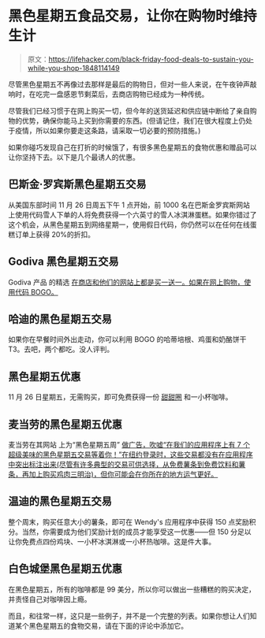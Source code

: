 # 黑色星期五食品交易，让你在购物时维持生计

> 原文：<https://lifehacker.com/black-friday-food-deals-to-sustain-you-while-you-shop-1848114149>

尽管黑色星期五不再像过去那样是最后的购物日，但对一些人来说，在午夜钟声敲响时，在吃完一盘感恩节剩菜后，去商店购物已经成为一种传统。



尽管我们已经习惯于在网上购买一切，但今年的送货延迟和供应链中断给了亲自购物的优势，确保你能马上买到你需要的东西。(但请记住，我们在很大程度上仍处于疫情，所以如果你要走这条路，请采取一切必要的预防措施。)

如果你碰巧发现自己在打折的时候饿了，有很多黑色星期五的食物优惠和赠品可以让你坚持下去。以下是几个最诱人的优惠。

## 巴斯金·罗宾斯**黑色星期五交易**

从美国东部时间 11 月 26 日周五下午 1 点开始，前 1000 名在巴斯金罗宾斯网站 上使用代码雪人下单的人将免费获得一个六英寸的雪人冰淇淋蛋糕。如果你错过了这个机会，从黑色星期五到网络星期一，使用假日代码，你仍然可以在任何在线蛋糕订单上获得 20%的折扣。

## Godiva **黑色星期五交易**

Godiva 产品 的精选 [在商店和他们的网站上都是买一送一。如果在网上购物，使用代码 BOGO。](https://www.godiva.com/black-friday-sale) 

## **哈迪的黑色星期五交易**

如果你在早餐时间外出走动，你可以利用 BOGO 的哈蒂培根、鸡蛋和奶酪饼干 T3。去吧，两个都吃。没人评判。

## 黑色星期五优惠

11 月 26 日星期五，无需购买，即可免费获得一份 [甜甜圈](https://www.businesswire.com/news/home/20211122005206/en/) 和一小杯咖啡。

## 麦当劳的黑色星期五优惠

麦当劳在其网站 上为“黑色星期五周” [做广告，吹嘘“在我们的应用程序上有 7 个超级美味的黑色星期五交易等着你！”在纽约登录时，这些交易都没有在应用程序中突出标注出来(尽管有许多典型的交易可供选择，从免费薯条到免费饮料和薯条，再加上购买鸡肉三明治)，但你可能会在你所在的地方运气更好。](https://www.mcdonalds.com.mt/blackfriday/)

## 温迪的**黑色星期五交易**

整个周末，购买任意大小的薯条，即可在 Wendy's 应用程序中获得 150 点奖励积分。当然，你需要成为他们奖励计划的成员才能享受这一优惠——但 150 分足以让你免费点四份鸡块、一小杯冰淇淋或一小杯热咖啡。这是件大事。

## 白色城堡**黑色星期五优惠**

在黑色星期五，所有的咖啡都是 99 美分，所以你可以做出一些糟糕的购买决定，并责怪自己对咖啡因上瘾。

而且，和往常一样，这只是一些例子，并不是一个完整的列表。如果你想让人们知道某个黑色星期五的食物交易，请在下面的评论中添加它。